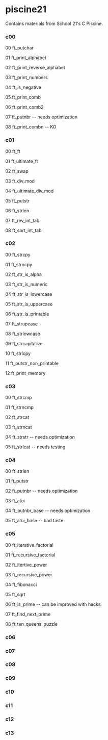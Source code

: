 # piscine21
Contains materials from School 21's C Piscine.

### c00
00 ft_putchar

01 ft_print_alphabet

02 ft_print_reverse_alphabet

03 ft_print_numbers

04 ft_is_negative

05 ft_print_comb

06 ft_print_comb2

07 ft_putnbr -- needs optimization

08 ft_print_combn -- KO

### c01
00 ft_ft

01 ft_ultimate_ft

02 ft_swap

03 ft_div_mod

04 ft_ultimate_div_mod

05 ft_putstr

06 ft_strlen

07 ft_rev_int_tab

08 ft_sort_int_tab

### c02
00 ft_strcpy

01 ft_strncpy

02 ft_str_is_alpha

03 ft_str_is_numeric

04 ft_str_is_lowercase

05 ft_str_is_uppercase

06 ft_str_is_printable

07 ft_strupcase

08 ft_strlowcase

09 ft_strcapitalize

10 ft_strlcpy

11 ft_putstr_non_printable

12 ft_print_memory

### c03
00 ft_strcmp

01 ft_strncmp

02 ft_strcat

03 ft_strncat

04 ft_strstr -- needs optimization

05 ft_strlcat -- needs testing

### c04
00 ft_strlen

01 ft_putstr

02 ft_putnbr -- needs optimization

03 ft_atoi

04 ft_putnbr_base -- needs optimization

05 ft_atoi_base -- bad taste

### c05
00 ft_iterative_factorial

01 ft_recursive_factorial

02 ft_itertive_power

03 ft_recursive_power

04 ft_fibonacci

05 ft_sqrt

06 ft_is_prime -- can be improved with hacks

07 ft_find_next_prime

08 ft_ten_queens_puzzle

### c06
### c07
### c08
### c09
### c10
### c11
### c12
### c13
